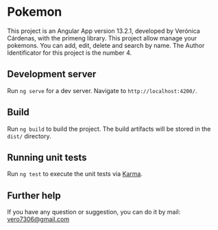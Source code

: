 # Pokemon

This project  is an Angular App version 13.2.1, developed by Verónica Cárdenas, with the primeng library.
This project allow manage your pokemons. You can add, edit, delete and search by name.
The Author Identificator for this project is the number 4.
## Development server

Run `ng serve` for a dev server. Navigate to `http://localhost:4200/`. 
## Build

Run `ng build` to build the project. The build artifacts will be stored in the `dist/` directory.

## Running unit tests

Run `ng test` to execute the unit tests via [Karma](https://karma-runner.github.io).

## Further help

If you have any question or suggestion, you can do it by mail: vero7306@gmail.com

